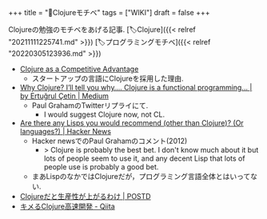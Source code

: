 +++
title = "📝Clojureモチベ"
tags = ["WIKI"]
draft = false
+++

Clojureの勉強のモチベをあげる記事. [🏷Clojure]({{< relref "20211111225741.md" >}}) [🏷プログラミングモチベ]({{< relref "20220305123936.md" >}})

-   [Clojure as a Competitive Advantage](https://simonelnahas.com/posts/clojure-startup)
    -   スタートアップの言語にClojureを採用した理由.
-   [Why Clojure? I’ll tell you why…. Clojure is a functional programming… | by
    Ertuğrul Çetin | Medium](https://medium.com/@ertu.ctn/why-clojure-seriously-why-9f5e6f24dc29)
    -   Paul GrahamのTwitterリプライにて.
        -   I would suggest Clojure now, not CL.
-   [Are there any Lisps you would recommend (other than Clojure)? (Or
    languages?) | Hacker News](https://news.ycombinator.com/item?id=4487793)
    -   Hacker newsでのPaul Grahamのコメント(2012)
        -   &gt; Clojure is probably the best bet. I don't know much about it but lots of
            people seem to use it, and any decent Lisp that lots of people use is
            probably a good bet.
    -   まあLispのなかではClojureだが，プログラミング言語全体とはいってない.
-   [Clojureだと生産性が上がるわけ | POSTD](https://postd.cc/why-im-productive-in-clojure/)
-   [キメるClojure高速開発 - Qiita](https://qiita.com/223kazuki/items/afb6341cf73a9173fda0)
